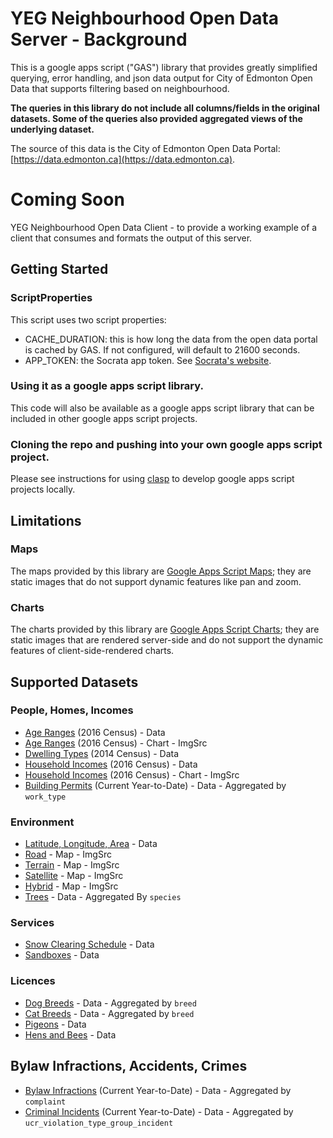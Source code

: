 # YEG Neighbourhood Open Data Server - Background
This is a google apps script ("GAS") library that provides greatly simplified querying, error handling, and json data output for City of Edmonton Open Data that supports filtering based on neighbourhood.

**The queries in this library do not include all columns/fields in the original datasets. Some of the queries also provided aggregated views of the underlying dataset.**

The source of this data is the City of Edmonton Open Data Portal: [https://data.edmonton.ca](https://data.edmonton.ca).

# Coming Soon
YEG Neighbourhood Open Data Client - to provide a working example of a client that consumes and formats the output of this server.

## Getting Started
### ScriptProperties
This script uses two script properties:
- CACHE_DURATION: this is how long the data from the open data portal is cached by GAS. If not configured, will default to 21600 seconds.
- APP_TOKEN: the Socrata app token. See [Socrata's website](https://dev.socrata.com/docs/app-tokens.html).

### Using it as a google apps script library.
This code will also be available as a google apps script library that can be included in other google apps script projects.

### Cloning the repo and pushing into your own google apps script project.
Please see instructions for using [clasp](https://github.com/google/clasp) to develop google apps script projects locally.

## Limitations
### Maps
The maps provided by this library are [Google Apps Script Maps](https://developers.google.com/apps-script/reference/maps/maps); they are static images that do not support dynamic features like pan and zoom.

### Charts
The charts provided by this library are [Google Apps Script Charts](https://developers.google.com/apps-script/reference/charts/); they are static images that are rendered server-side and do not support the dynamic features of client-side-rendered charts.

## Supported Datasets
### People, Homes, Incomes
- [Age Ranges](https://data.edmonton.ca/Census/2016-Census-Population-by-Age-Range-Neighbourhood-/phd4-y42v/data) (2016 Census) - Data
- [Age Ranges](https://data.edmonton.ca/Census/2016-Census-Population-by-Age-Range-Neighbourhood-/phd4-y42v/data) (2016 Census) - Chart - ImgSrc
- [Dwelling Types](https://data.edmonton.ca/Census/2014-Census-Population-By-Structure-Type-Neighbour/mtnp-ghdu/data) (2014 Census) - Data
- [Household Incomes](https://data.edmonton.ca/Census/2016-Census-Population-by-Household-Income-Neighbo/jkjx-2hix/data) (2016 Census) - Data
- [Household Incomes](https://data.edmonton.ca/Census/2016-Census-Population-by-Household-Income-Neighbo/jkjx-2hix/data) (2016 Census) - Chart - ImgSrc
- [Building Permits](https://data.edmonton.ca/Sustainable-Development/General-Building-Permits/24uj-dj8v/data) (Current Year-to-Date) - Data - Aggregated by `work_type`

### Environment
- [Latitude, Longitude, Area](https://data.edmonton.ca/City-Administration/City-of-Edmonton-Neighbourhoods-Centroid-Point-/3b6m-fezs/data) - Data
- [Road](https://data.edmonton.ca/Geospatial-Boundaries/City-of-Edmonton-Neighbourhood-Boundaries/jfvj-x253/data) - Map - ImgSrc
- [Terrain](https://data.edmonton.ca/Geospatial-Boundaries/City-of-Edmonton-Neighbourhood-Boundaries/jfvj-x253/data) - Map - ImgSrc
- [Satellite](https://data.edmonton.ca/Geospatial-Boundaries/City-of-Edmonton-Neighbourhood-Boundaries/jfvj-x253/data) - Map - ImgSrc
- [Hybrid](https://data.edmonton.ca/Geospatial-Boundaries/City-of-Edmonton-Neighbourhood-Boundaries/jfvj-x253/data) - Map - ImgSrc
- [Trees](https://data.edmonton.ca/Environmental-Services/Trees/eecg-fc54/data) - Data - Aggregated By `species`

### Services
- [Snow Clearing Schedule](https://data.edmonton.ca/Transportation/Residential-Snow-Clearing-Schedule/7gh5-bnbs/data) - Data
- [Sandboxes](https://data.edmonton.ca/Transportation/Sandboxes/ddqk-i2ey/data) - Data

### Licences
- [Dog Breeds](https://data.edmonton.ca/Community-Services/Pet-Licenses-by-Neighbourhood/5squ-mg4w/data) - Data - Aggregated by `breed`
- [Cat Breeds](https://data.edmonton.ca/Community-Services/Pet-Licenses-by-Neighbourhood/5squ-mg4w/data) - Data - Aggregated by `breed`
- [Pigeons](https://data.edmonton.ca/Community-Services/Pet-Licenses-by-Neighbourhood/5squ-mg4w/data) - Data
- [Hens and Bees](https://data.edmonton.ca/Community-Services/Hens-and-Bees/trz2-qkzs/data) - Data


## Bylaw Infractions, Accidents, Crimes
- [Bylaw Infractions](https://data.edmonton.ca/Community-Services/Bylaw-Infractions/xgwu-c37w/data) (Current Year-to-Date) - Data - Aggregated by `complaint`
- [Criminal Incidents](https://dashboard.edmonton.ca/dataset/EPS-Neighbourhood-Criminal-Incidents/xthe-mnvi/data) (Current Year-to-Date) - Data - Aggregated by `ucr_violation_type_group_incident`
